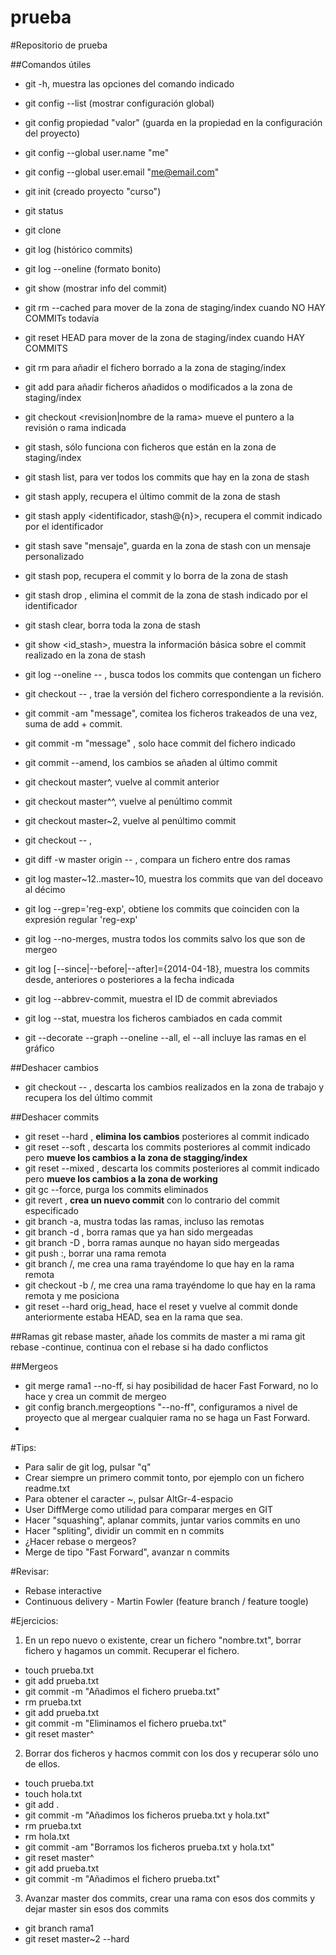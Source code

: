 ﻿prueba
======

#Repositorio de prueba

##Comandos útiles

* git <command> -h, muestra las opciones del comando indicado
* git config --list (mostrar configuración global)
* git config propiedad "valor" (guarda en la propiedad en la configuración del proyecto)
* git config --global user.name "me"
* git config --global user.email "me@email.com"
* git init (creado proyecto "curso")
* git status
* git clone
* git log (histórico commits)
* git log --oneline (formato bonito)
* git show (mostrar info del commit)


* git rm --cached <file> para mover de la zona de staging/index cuando NO HAY COMMITs todavía
* git reset HEAD <file> para mover de la zona de staging/index cuando HAY COMMITS
* git rm <file> para añadir el fichero borrado a la zona de staging/index
* git add <file> para añadir ficheros añadidos o modificados a la zona de staging/index
* git checkout <revision|nombre de la rama> mueve el puntero a la revisión o rama indicada
* git stash, sólo funciona con ficheros que están en la zona de staging/index
* git stash list, para ver todos los commits que hay en la zona de stash
* git stash apply, recupera el último commit de la zona de stash
* git stash apply <identificador, stash@{n}>, recupera el commit indicado por el identificador
* git stash save "mensaje", guarda en la zona de stash con un mensaje personalizado
* git stash pop, recupera el commit y lo borra de la zona de stash
* git stash drop <id>, elimina el commit de la zona de stash indicado por el identificador
* git stash clear, borra toda la zona de stash
* git show <id_stash>, muestra la información básica sobre el commit realizado en la zona de stash
* git log --oneline -- <file>, busca todos los commits que contengan un fichero
* git checkout <revision> -- <file>, trae la versión del fichero correspondiente a la revisión.
* git commit -am "message", comitea los ficheros trakeados de una vez, suma de add + commit.
* git commit -m "message" <file>, solo hace commit del fichero indicado
* git commit --amend, los cambios se añaden al último commit
* git checkout master^, vuelve al commit anterior
* git checkout master^^, vuelve al penúltimo commit
* git checkout master~2, vuelve al penúltimo commit
* git checkout -- <file>, 
* git diff -w master origin -- <file>, compara un fichero entre dos ramas
* git log master~12..master~10, muestra los commits que van del doceavo al décimo
* git log --grep='reg-exp', obtiene los commits que coinciden con la expresión regular 'reg-exp'
* git log --no-merges, mustra todos los commits salvo los que son de mergeo
* git log [--since|--before|--after]={2014-04-18}, muestra los commits desde, anteriores o posteriores a la fecha indicada
* git log --abbrev-commit, muestra el ID de commit abreviados
* git log --stat, muestra los ficheros cambiados en cada commit
* git --decorate --graph --oneline --all, el --all incluye las ramas en el gráfico

##Deshacer cambios
* git checkout -- <file>, descarta los cambios realizados en la zona de trabajo y recupera los del último commit

##Deshacer commits
* git reset --hard <commit-id>, <b>elimina los cambios</b> posteriores al commit indicado
* git reset --soft <commit-id>, descarta los commits posteriores al commit indicado pero <b>mueve los cambios a la zona de stagging/index</b>
* git reset --mixed <commit-id>, descarta los commits posteriores al commit indicado pero <b>mueve los cambios a la zona de working</b>
* git gc --force, purga los commits eliminados
* git revert <commit-id>, <b>crea un nuevo commit</b> con lo contrario del commit especificado
* git branch -a, mustra todas las ramas, incluso las remotas
* git branch -d <branch>, borra ramas que ya han sido mergeadas
* git branch -D <branch>, borra ramas aunque no hayan sido mergeadas
* git push <remote> :<branch>, borrar una rama remota
* git branch <local-branch> <repo>/<remote-branch>, me crea una rama trayéndome lo que hay en la rama remota
* git checkout -b <local-branch> <repo>/<remote-branch>, me crea una rama trayéndome lo que hay en la rama remota y me posiciona
* git reset --hard orig_head, hace el reset y vuelve al commit donde anteriormente estaba HEAD, sea en la rama que sea.

##Ramas
git rebase master, añade los commits de master a mi rama
git rebase -continue, continua con el rebase si ha dado conflictos

##Mergeos
* git merge rama1 --no-ff, si hay posibilidad de hacer Fast Forward, no lo hace y crea un commit de mergeo
* git config branch.mergeoptions "--no-ff", configuramos a nivel de proyecto que al mergear cualquier rama no se haga un Fast Forward.
* 

#Tips:

* Para salir de git log, pulsar "q"
* Crear siempre un primero commit tonto, por ejemplo con un fichero readme.txt
* Para obtener el caracter ~, pulsar AltGr-4-espacio
* User DiffMerge como utilidad para comparar merges en GIT
* Hacer "squashing", aplanar commits, juntar varios commits en uno
* Hacer "spliting", dividir un commit en n commits
* ¿Hacer rebase o mergeos?
* Merge de tipo "Fast Forward", avanzar n commits

#Revisar:

* Rebase interactive
* Continuous delivery - Martin Fowler (feature branch / feature toogle)

#Ejercicios:

1. En un repo nuevo o existente, crear un fichero "nombre.txt", borrar fichero y hagamos un commit. Recuperar el fichero. 

* touch prueba.txt
* git add prueba.txt
* git commit -m "Añadimos el fichero prueba.txt"
* rm prueba.txt
* git add prueba.txt
* git commit -m "Eliminamos el fichero prueba.txt"
* git reset master^

2. Borrar dos ficheros y hacmos commit con los dos y recuperar sólo uno de ellos.

* touch prueba.txt
* touch hola.txt
* git add .
* git commit -m "Añadimos los ficheros prueba.txt y hola.txt"
* rm prueba.txt
* rm hola.txt
* git commit -am "Borramos los ficheros prueba.txt y hola.txt"
* git reset master^
* git add prueba.txt
* git commit -m "Añadimos el fichero prueba.txt"


3. Avanzar master dos commits, crear una rama con esos dos commits y dejar master sin esos dos commits
* git branch rama1
* git reset master~2 --hard

